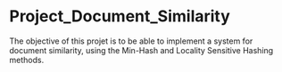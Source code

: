 # Project_Document_Similarity
The objective of this projet is to be able to implement a system for document similarity, using the Min-Hash and Locality Sensitive Hashing methods.
